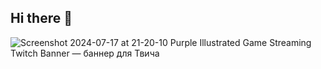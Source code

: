 ## Hi there 👋
![Screenshot 2024-07-17 at 21-20-10 Purple Illustrated Game Streaming Twitch Banner — баннер для Твича](https://github.com/user-attachments/assets/8eb13b81-2b1f-48a1-a1e9-86beacc213cd)

<!--

**Here are some ideas to get you started:**

🙋‍♀️ A short introduction - what is your organization all about?
🌈 Contribution guidelines - how can the community get involved?
👩‍💻 Useful resources - where can the community find your docs? Is there anything else the community should know?
🍿 Fun facts - what does your team eat for breakfast?
🧙 Remember, you can do mighty things with the power of [Markdown](https://docs.github.com/github/writing-on-github/getting-started-with-writing-and-formatting-on-github/basic-writing-and-formatting-syntax)
-->
